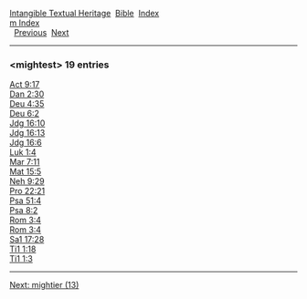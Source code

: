 [Intangible Textual Heritage](../../index)  [Bible](../index) 
[Index](index)   
[m Index](_m_)  
  [Previous](c07410)  [Next](c07412) 

------------------------------------------------------------------------

### &lt;mightest&gt; 19 entries

[Act 9:17](../kjv/act009.htm#017)  
[Dan 2:30](../kjv/dan002.htm#030)  
[Deu 4:35](../kjv/deu004.htm#035)  
[Deu 6:2](../kjv/deu006.htm#002)  
[Jdg 16:10](../kjv/jdg016.htm#010)  
[Jdg 16:13](../kjv/jdg016.htm#013)  
[Jdg 16:6](../kjv/jdg016.htm#006)  
[Luk 1:4](../kjv/luk001.htm#004)  
[Mar 7:11](../kjv/mar007.htm#011)  
[Mat 15:5](../kjv/mat015.htm#005)  
[Neh 9:29](../kjv/neh009.htm#029)  
[Pro 22:21](../kjv/pro022.htm#021)  
[Psa 51:4](../kjv/psa051.htm#004)  
[Psa 8:2](../kjv/psa008.htm#002)  
[Rom 3:4](../kjv/rom003.htm#004)  
[Rom 3:4](../kjv/rom003.htm#004)  
[Sa1 17:28](../kjv/sa1017.htm#028)  
[Ti1 1:18](../kjv/ti1001.htm#018)  
[Ti1 1:3](../kjv/ti1001.htm#003)  

------------------------------------------------------------------------

[Next: mightier (13)](c07412)
